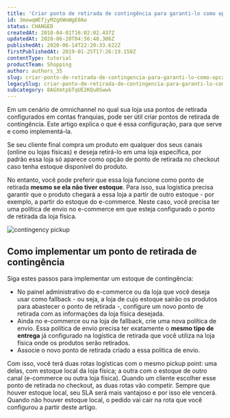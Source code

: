 ```yaml
---
title: 'Criar ponto de retirada de contingência para garanti-lo como opção no checkout '
id: 3mowqWEfjyM2g6WoWgE0Ao
status: CHANGED
createdAt: 2018-04-01T16:02:02.437Z
updatedAt: 2020-06-20T04:56:48.306Z
publishedAt: 2020-06-14T22:20:33.622Z
firstPublishedAt: 2019-01-25T17:26:19.150Z
contentType: tutorial
productTeam: Shopping
author: authors_35
slug: criar-ponto-de-retirada-de-contingencia-para-garanti-lo-como-opcao-no
legacySlug: criar-ponto-de-retirada-de-contingencia-para-garanti-lo-como-opcao-no
subcategory: 8AGXmtpbTqUE2KQu0Swwk
---
```


Em um cenário de omnichannel no qual sua loja usa pontos de retirada configurados em contas franquias, pode ser útil criar pontos de retirada de contingência. Este artigo explica o que é essa configuração, para que serve e como implementá-la.

Se seu cliente final compra um produto em qualquer dos seus canais (online ou lojas físicas) e deseja retirá-lo em uma loja específica, por padrão essa loja só aparece como opção de ponto de retirada no checkout caso tenha estoque disponível do produto.

No entanto, você pode preferir que essa loja funcione como ponto de retirada __mesmo se ela não tiver estoque__. Para isso, sua logística precisa garantir que o produto chegará a essa loja a partir de outro estoque - por exemplo, a partir do estoque do e-commerce. Neste caso, você precisa ter uma política de envio no e-commerce em que esteja configurado o ponto de retirada da loja física.

![contingency pickup](//images.ctfassets.net/alneenqid6w5/7sxWH5eDPpCmNlEPfHiZF1/7a10b60e1273d58d9c2ca7610a9ba888/contingency_pickup.png)

## Como implementar um ponto de retirada de contingência

Siga estes passos para implementar um estoque de contingência:
- No painel administrativo do e-commerce ou da loja que você deseja usar como fallback - ou seja, a loja de cujo estoque sairão os produtos para abastecer o ponto de retirada -, configure um novo ponto de retirada com as informações da loja física desejada.
- Ainda no e-commerce ou na loja de fallback, crie uma nova política de envio. Essa política de envio precisa ter exatamente o __mesmo tipo de entrega__ já configurado na logística de retirada que você utiliza na loja física onde os produtos serão retirados.
- Associe o novo ponto de retirada criado a essa política de envio.

<div class="alert alert-info">
Com isso, você terá duas rotas logísticas com o mesmo pickup point: uma delas, com estoque local da loja física; a outra com o estoque de outro canal (e-commerce ou outra loja física). Quando um cliente escolher esse ponto de retirada no checkout, as duas rotas vão competir. Sempre que houver estoque local, seu SLA será mais vantajoso e por isso ele vencerá. Quando não houver estoque local, o pedido vai cair na rota que você configurou a partir deste artigo.
</div>
